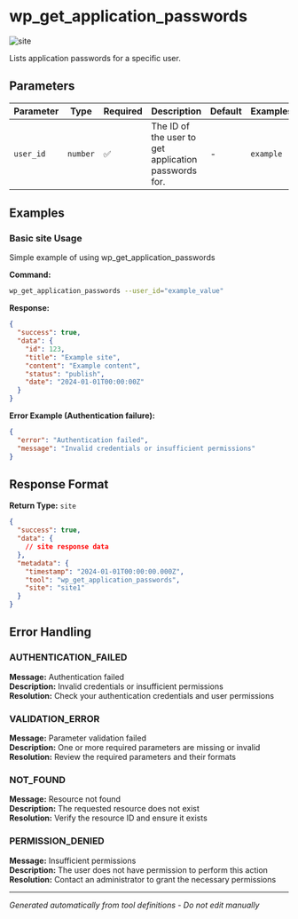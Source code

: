 # wp_get_application_passwords

![site](https://img.shields.io/badge/category-site-lightblue)

Lists application passwords for a specific user.

## Parameters

| Parameter | Type     | Required | Description                                          | Default | Examples  |
| --------- | -------- | -------- | ---------------------------------------------------- | ------- | --------- |
| `user_id` | `number` | ✅       | The ID of the user to get application passwords for. | -       | `example` |

## Examples

### Basic site Usage

Simple example of using wp_get_application_passwords

**Command:**

```bash
wp_get_application_passwords --user_id="example_value"
```

**Response:**

```json
{
  "success": true,
  "data": {
    "id": 123,
    "title": "Example site",
    "content": "Example content",
    "status": "publish",
    "date": "2024-01-01T00:00:00Z"
  }
}
```

**Error Example (Authentication failure):**

```json
{
  "error": "Authentication failed",
  "message": "Invalid credentials or insufficient permissions"
}
```

## Response Format

**Return Type:** `site`

```json
{
  "success": true,
  "data": {
    // site response data
  },
  "metadata": {
    "timestamp": "2024-01-01T00:00:00.000Z",
    "tool": "wp_get_application_passwords",
    "site": "site1"
  }
}
```

## Error Handling

### AUTHENTICATION_FAILED

**Message:** Authentication failed  
**Description:** Invalid credentials or insufficient permissions  
**Resolution:** Check your authentication credentials and user permissions

### VALIDATION_ERROR

**Message:** Parameter validation failed  
**Description:** One or more required parameters are missing or invalid  
**Resolution:** Review the required parameters and their formats

### NOT_FOUND

**Message:** Resource not found  
**Description:** The requested resource does not exist  
**Resolution:** Verify the resource ID and ensure it exists

### PERMISSION_DENIED

**Message:** Insufficient permissions  
**Description:** The user does not have permission to perform this action  
**Resolution:** Contact an administrator to grant the necessary permissions

---

_Generated automatically from tool definitions - Do not edit manually_
